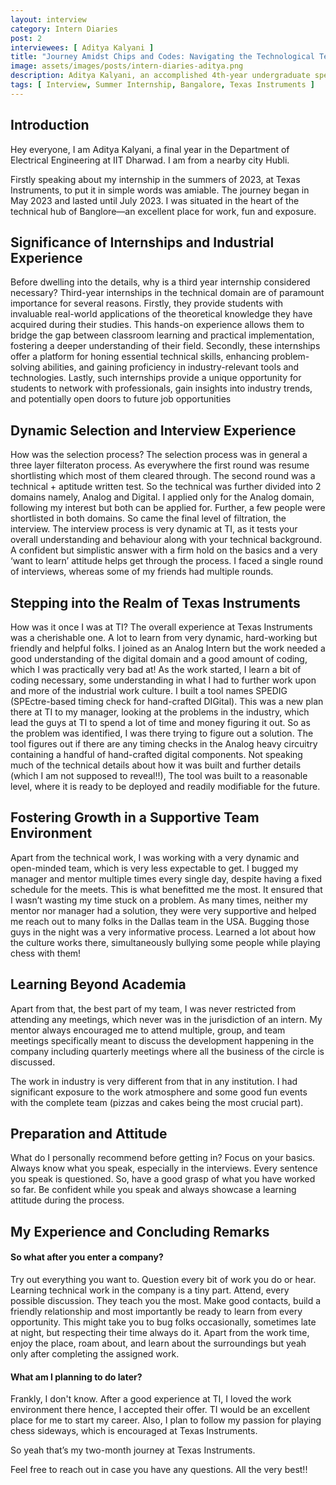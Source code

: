 ```yaml
---
layout: interview
category: Intern Diaries
post: 2
interviewees: [ Aditya Kalyani ]
title: "Journey Amidst Chips and Codes: Navigating the Technological Terrain"
image: assets/images/posts/intern-diaries-aditya.png
description: Aditya Kalyani, an accomplished 4th-year undergraduate specializing in Electrical Engineering, shares his insightful journey of a summer internship at Texas Instruments in Bangalore, Karnataka. Throughout this transformative tenure, Aditya played a pivotal role in crafting an innovative tool known as "SPEDIG (SPEctre-based timing check for hand-crafted DIGital).
tags: [ Interview, Summer Internship, Bangalore, Texas Instruments ]
---
```


## Introduction
Hey everyone, I am Aditya Kalyani, a final year in the Department of Electrical Engineering at IIT Dharwad. I am from a nearby city Hubli. 

Firstly speaking about my internship in the summers of 2023, at Texas Instruments, to put it in simple words was amiable. The journey began in May 2023 and lasted until July 2023. I was situated in the heart of the technical hub of Banglore—an excellent place for work, fun and exposure. 

## Significance of Internships and Industrial Experience
Before dwelling into the details, why is a third year internship considered necessary? Third-year internships in the technical domain are of paramount importance for several reasons. Firstly, they provide students with invaluable real-world applications of the theoretical knowledge they have acquired during their studies. This hands-on experience allows them to bridge the gap between classroom learning and practical implementation, fostering a deeper understanding of their field. Secondly, these internships offer a platform for honing essential technical skills, enhancing problem-solving abilities, and gaining proficiency in industry-relevant tools and technologies. Lastly, such internships provide a unique opportunity for students to network with professionals, gain insights into industry trends, and potentially open doors to future job opportunities

## Dynamic Selection and Interview Experience 
How was the selection process?
The selection process was in general a three layer filteraton process. As everywhere the first round was resume shortlisting which most of them cleared through. The second round was a technical + aptitude written test. So the technical was further divided into 2 domains namely, Analog and Digital. I applied only for the Analog domain, following my interest but both can be applied for. Further, a few people were shortlisted in both domains. So came the final level of filtration, the interview.
The interview process is very dynamic at TI, as it tests your overall understanding and behaviour along with your technical background. A confident but simplistic answer with a firm hold on the basics and a very ‘want to learn’ attitude helps get through the process. I faced a single round of interviews, whereas some of my friends had multiple rounds. 

## Stepping into the Realm of Texas Instruments
How was it once I was at TI?
The overall experience at Texas Instruments was a cherishable one. A lot to learn from very dynamic, hard-working but friendly and helpful folks. I joined as an Analog Intern but the work needed a good understanding of the digital domain and a good amount of coding, which I was practically very bad at!
As the work started, I learn a bit of coding necessary, some understanding in what I had to further work upon and more of the industrial work culture. 
I built a tool names SPEDIG (SPEctre-based timing check for hand-crafted DIGital). This was a new plan there at TI to my manager, looking at the problems in the industry, which lead the guys at TI to spend a lot of time and money figuring it out. So as the problem was identified, I was there trying to figure out a solution. The tool figures out if there are any timing checks in the Analog heavy circuitry containing a handful of hand-crafted digital components. Not speaking much of the technical details about how it was built and further details (which I am not supposed to reveal!!), The tool was built to a reasonable level, where it is ready to be deployed and readily modifiable for the future. 

## Fostering Growth in a Supportive Team Environment
Apart from the technical work, I was working with a very dynamic and open-minded team, which is very less expectable to get. I bugged my manager and mentor multiple times every single day, despite having a fixed schedule for the meets. This is what benefitted me the most. It ensured that I wasn’t wasting my time stuck on a problem. As many times, neither my mentor nor manager had a solution, they were very supportive and helped me reach out to many folks in the Dallas team in the USA. Bugging those guys in the night was a very informative process. Learned a lot about how the culture works there, simultaneously bullying some people while playing chess with them!

## Learning Beyond Academia
Apart from that, the best part of my team, I was never restricted from attending any meetings, which never was in the jurisdiction of an intern. My mentor always encouraged me to attend multiple, group, and team meetings specifically meant to discuss the development happening in the company including quarterly meetings where all the business of the circle is discussed. 

The work in industry is very different from that in any institution. I had significant exposure to the work atmosphere and some good fun events with the complete team (pizzas and cakes being the most crucial part). 

## Preparation and Attitude
What do I personally recommend before getting in?
Focus on your basics. Always know what you speak, especially in the interviews. Every sentence you speak is questioned. So, have a good grasp of what you have worked so far. Be confident while you speak and always showcase a learning attitude during the process. 

## My Experience and Concluding Remarks
#### So what after you enter a company?
Try out everything you want to. Question every bit of work you do or hear. Learning technical work in the company is a tiny part. Attend, every possible discussion. They teach you the most. Make good contacts, build a friendly relationship and most importantly be ready to learn from every opportunity. This might take you to bug folks occasionally, sometimes late at night, but respecting their time always do it. 
Apart from the work time, enjoy the place, roam about, and learn about the surroundings but yeah only after completing the assigned work. 


#### What am I planning to do later? 
Frankly, I don't know. After a good experience at TI, I loved the work environment there hence, I accepted their offer. TI would be an excellent place for me to start my career. Also, I plan to follow my passion for playing chess sideways, which is encouraged at Texas Instruments.

So yeah that’s my two-month journey at Texas Instruments. 

Feel free to reach out in case you have any questions. All the very best!!
